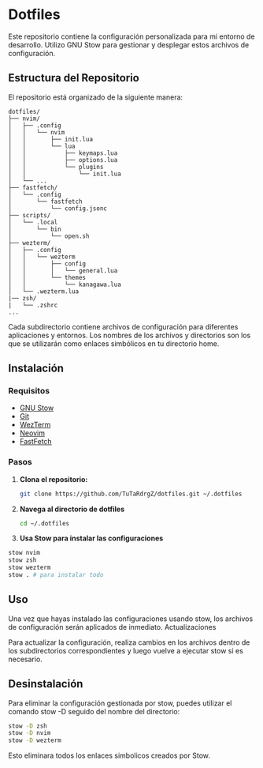 # Dotfiles

Este repositorio contiene la configuración personalizada para mi entorno de desarrollo. Utilizo GNU Stow para gestionar y desplegar estos archivos de configuración. 

## Estructura del Repositorio

El repositorio está organizado de la siguiente manera:
```
dotfiles/
├── nvim/
│   ├── .config
│   │   └── nvim
│   │       ├── init.lua
│   │       └── lua
│   │           ├── keymaps.lua
│   │           ├── options.lua
│   │           └── plugins
│   │               └── init.lua
│   └── ...
├── fastfetch/
│   └── .config
│       └── fastfetch
│           └── config.jsonc
├── scripts/
│   └── .local
│       └── bin
│           └── open.sh
├── wezterm/
│   ├── .config
│   │   └── wezterm
│   │       ├── config
│   │       │   └── general.lua
│   │       └── themes
│   │           └── kanagawa.lua
│   └── .wezterm.lua
|── zsh/
|   └── .zshrc
...
```

Cada subdirectorio contiene archivos de configuración para diferentes aplicaciones y entornos. Los nombres de los archivos y directorios son los que se utilizarán como enlaces simbólicos en tu directorio home.

## Instalación

### Requisitos

- [GNU Stow](https://www.gnu.org/software/stow/)
- [Git](https://git-scm.com/)
- [WezTerm](https://wezfurlong.org/wezterm/index.html)
- [Neovim](https://neovim.io/)
- [FastFetch](https://github.com/fastfetch-cli/fastfetch)

### Pasos

1. **Clona el repositorio:**

   ```bash
   git clone https://github.com/TuTaRdrgZ/dotfiles.git ~/.dotfiles
2. **Navega al directorio de dotfiles**
   ```bash
   cd ~/.dotfiles
3. **Usa Stow para instalar las configuraciones**
  ```bash
  stow nvim
  stow zsh
  stow wezterm
  stow . # para instalar todo
```
## Uso

Una vez que hayas instalado las configuraciones usando stow, los archivos de configuración serán aplicados de inmediato.
Actualizaciones

Para actualizar la configuración, realiza cambios en los archivos dentro de los subdirectorios correspondientes y luego vuelve a ejecutar stow si es necesario.

## Desinstalación

Para eliminar la configuración gestionada por stow, puedes utilizar el comando stow -D seguido del nombre del directorio:
```bash
stow -D zsh
stow -D nvim
stow -D wezterm
```
Esto eliminara todos los enlaces simbolicos creados por Stow.
